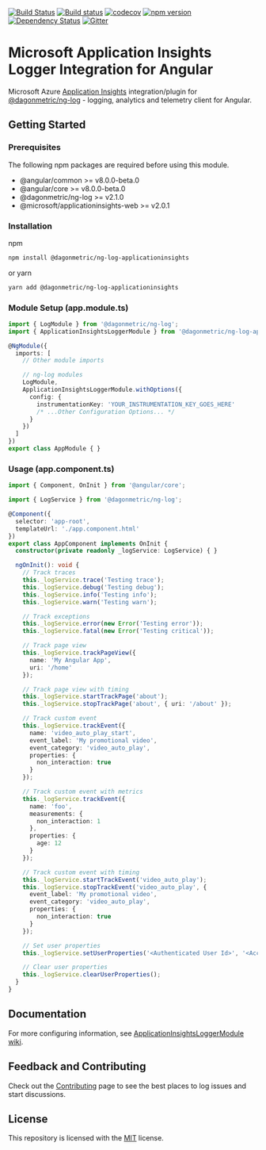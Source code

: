 [![Build Status](https://dev.azure.com/DagonMetric/ng-log-applicationinsights/_apis/build/status/DagonMetric.ng-log-applicationinsights?branchName=master)](https://dev.azure.com/DagonMetric/ng-log-applicationinsights/_build/latest?definitionId=11&branchName=master)
[![Build status](https://ci.appveyor.com/api/projects/status/72xfi3lbjsb97x4i/branch/master?svg=true)](https://ci.appveyor.com/project/admindagonmetriccom/ng-log-applicationinsights/branch/master)
[![codecov](https://codecov.io/gh/DagonMetric/ng-log-applicationinsights/branch/master/graph/badge.svg)](https://codecov.io/gh/DagonMetric/ng-log-applicationinsights)
[![npm version](https://img.shields.io/npm/v/@dagonmetric/ng-log-applicationinsights.svg)](https://www.npmjs.com/package/@dagonmetric/ng-log-applicationinsights)
[![Dependency Status](https://david-dm.org/DagonMetric/ng-log-applicationinsights.svg)](https://david-dm.org/DagonMetric/ng-log-applicationinsights)
[![Gitter](https://badges.gitter.im/DagonMetric/general.svg)](https://gitter.im/DagonMetric/general?utm_source=badge&utm_medium=badge&utm_campaign=pr-badge)

# Microsoft Application Insights Logger Integration for Angular

Microsoft Azure [Application Insights](https://github.com/microsoft/ApplicationInsights-JS) integration/plugin for [@dagonmetric/ng-log](https://github.com/DagonMetric/ng-log) - logging, analytics and telemetry client for Angular.

## Getting Started

### Prerequisites

The following npm packages are required before using this module.

* @angular/common >= v8.0.0-beta.0
* @angular/core >= v8.0.0-beta.0
* @dagonmetric/ng-log >= v2.1.0
* @microsoft/applicationinsights-web >= v2.0.1

### Installation

npm

```bash
npm install @dagonmetric/ng-log-applicationinsights
```

or yarn

```bash
yarn add @dagonmetric/ng-log-applicationinsights
```

### Module Setup (app.module.ts)

```typescript
import { LogModule } from '@dagonmetric/ng-log';
import { ApplicationInsightsLoggerModule } from '@dagonmetric/ng-log-applicationinsights';

@NgModule({
  imports: [
    // Other module imports

    // ng-log modules
    LogModule,
    ApplicationInsightsLoggerModule.withOptions({
      config: {
        instrumentationKey: 'YOUR_INSTRUMENTATION_KEY_GOES_HERE'
        /* ...Other Configuration Options... */
      }
    })
  ]
})
export class AppModule { }
```

### Usage (app.component.ts)

```typescript
import { Component, OnInit } from '@angular/core';

import { LogService } from '@dagonmetric/ng-log';

@Component({
  selector: 'app-root',
  templateUrl: './app.component.html'
})
export class AppComponent implements OnInit {
  constructor(private readonly _logService: LogService) { }

  ngOnInit(): void {
    // Track traces
    this._logService.trace('Testing trace');
    this._logService.debug('Testing debug');
    this._logService.info('Testing info');
    this._logService.warn('Testing warn');

    // Track exceptions
    this._logService.error(new Error('Testing error'));
    this._logService.fatal(new Error('Testing critical'));

    // Track page view
    this._logService.trackPageView({
      name: 'My Angular App',
      uri: '/home'
    });

    // Track page view with timing
    this._logService.startTrackPage('about');
    this._logService.stopTrackPage('about', { uri: '/about' });

    // Track custom event
    this._logService.trackEvent({
      name: 'video_auto_play_start',
      event_label: 'My promotional video',
      event_category: 'video_auto_play',
      properties: {
        non_interaction: true
      }
    });

    // Track custom event with metrics
    this._logService.trackEvent({
      name: 'foo',
      measurements: {
        non_interaction: 1
      },
      properties: {
        age: 12
      }
    });

    // Track custom event with timing
    this._logService.startTrackEvent('video_auto_play');
    this._logService.stopTrackEvent('video_auto_play', {
      event_label: 'My promotional video',
      event_category: 'video_auto_play',
      properties: {
        non_interaction: true
      }
    });

    // Set user properties
    this._logService.setUserProperties('<Authenticated User Id>', '<Account Id>');

    // Clear user properties
    this._logService.clearUserProperties();
  }
}
```

## Documentation

For more configuring information, see [ApplicationInsightsLoggerModule wiki](https://github.com/DagonMetric/ng-log/wiki/ApplicationInsightsLoggerModule).

## Feedback and Contributing

Check out the [Contributing](https://github.com/DagonMetric/ng-log-applicationinsights/blob/master/CONTRIBUTING.md) page to see the best places to log issues and start discussions.

## License

This repository is licensed with the [MIT](https://github.com/DagonMetric/ng-log-applicationinsights/blob/master/LICENSE) license.
